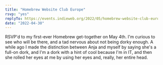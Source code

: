 ```yaml
---
title: "Homebrew Website Club Europe"
rsvp: "yes"
replyTo: https://events.indieweb.org/2022/05/homebrew-website-club-europe-london-UX313bltNQOm
date: "2022-04-30"
---
```

RSVP'd to my first-ever Homebrew get-together on May 4th. I'm curious to see who will be there, and a tad nervous about not being dorky enough. A while ago I made the distinction between Anja and myself by saying she's a full-on dork, and I'm a dork with a hint of cool because I'm in IT, and then she rolled her eyes at me by using her eyes and, really, her entire head.